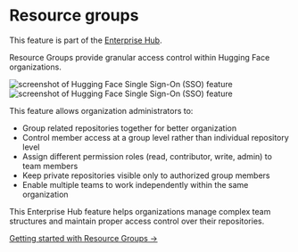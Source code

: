 # Resource groups

<Tip warning={true}>
This feature is part of the <a href="https://huggingface.co/enterprise" target="_blank">Enterprise Hub</a>.
</Tip>

Resource Groups provide granular access control within Hugging Face organizations.

<div class="flex justify-center" style="max-width: 550px">
  <img
    class="block dark:hidden !m-0"
    src="https://huggingface.co/datasets/huggingface/documentation-images/resolve/main/enterprise/resource-groups.png"
    alt="screenshot of Hugging Face Single Sign-On (SSO) feature"
  />
  <img
    class="hidden dark:block !m-0"
    src="https://huggingface.co/datasets/huggingface/documentation-images/resolve/main/enterprise/dark-resource-groups.png"
    alt="screenshot of Hugging Face Single Sign-On (SSO) feature"
  />
</div>

This feature allows organization administrators to:

- Group related repositories together for better organization
- Control member access at a group level rather than individual repository level
- Assign different permission roles (read, contributor, write, admin) to team members
- Keep private repositories visible only to authorized group members
- Enable multiple teams to work independently within the same organization

This Enterprise Hub feature helps organizations manage complex team structures and maintain proper access control over their repositories.

[Getting started with Resource Groups →](./security-resource-groups)
